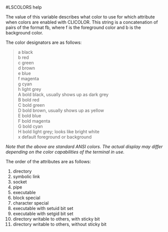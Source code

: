 #LSCOLORS help

The value of this variable describes what color to use for which attribute when colors are enabled with CLICOLOR.  This string is a concatenation of pairs of the format fb, where f is the foreground color and b is the background color.

The color designators are as follows:

>a     black  
>b     red  
>c     green  
>d     brown  
>e     blue  
>f     magenta  
>g     cyan  
>h     light grey  
>A     bold black, usually shows up as dark grey  
>B     bold red  
>C     bold green  
>D     bold brown, usually shows up as yellow  
>E     bold blue  
>F     bold magenta  
>G     bold cyan  
>H     bold light grey; looks like bright white  
>x     default foreground or background

_Note that the above are standard ANSI colors.  The actual display may differ depending on the color capabilities of the terminal in use._

The order of the attributes are as follows:

1.   directory
2.   symbolic link
3.   socket
4.   pipe
5.   executable
6.   block special
7.   character special
8.   executable with setuid bit set
9.   executable with setgid bit set
10.  directory writable to others, with sticky bit
11.  directory writable to others, without sticky bit
